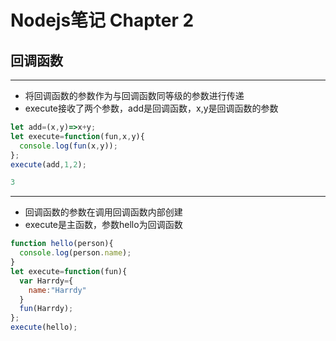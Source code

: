 # Nodejs笔记 Chapter 2
## 回调函数

***
* 将回调函数的参数作为与回调函数同等级的参数进行传递
* execute接收了两个参数，add是回调函数，x,y是回调函数的参数
```js
let add=(x,y)=>x+y;
let execute=function(fun,x,y){
  console.log(fun(x,y));
};
execute(add,1,2);

3
```

***
* 回调函数的参数在调用回调函数内部创建
* execute是主函数，参数hello为回调函数
```js
function hello(person){
  console.log(person.name);
}
let execute=function(fun){
  var Harrdy={
    name:"Harrdy"
  }
  fun(Harrdy);
};
execute(hello);
```
